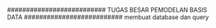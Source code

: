##########################
TUGAS BESAR PEMODELAN BASIS DATA
##########################
membuat database dan query
